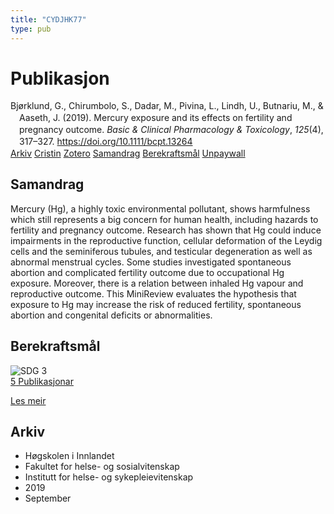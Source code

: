 ```yaml
---
title: "CYDJHK77"
type: pub
---
```

<h1>Publikasjon</h1>
<article id="csl-bib-container-CYDJHK77" class="csl-bib-container">
  <div class="csl-bib-body" style="line-height: 1.35; padding-left: 1em; text-indent:-1em;">
  <div class="csl-entry">Bj&#xF8;rklund, G., Chirumbolo, S., Dadar, M., Pivina, L., Lindh, U., Butnariu, M., &amp; Aaseth, J. (2019). Mercury exposure and its effects on fertility and pregnancy outcome. <i>Basic &amp; Clinical Pharmacology &amp; Toxicology</i>, <i>125</i>(4), 317&#x2013;327. <a href="https://doi.org/10.1111/bcpt.13264">https://doi.org/10.1111/bcpt.13264</a></div>
</div>
  <div class="csl-bib-buttons">
    <a href="#taxonomy-article-CYDJHK77" class="csl-bib-button">Arkiv</a>
    <a href="https://app.cristin.no/results/show.jsf?id=1721911" alt="Cristin URL" class="csl-bib-button">Cristin</a>
    <a href="http://zotero.org/groups/5402882/items/CYDJHK77" alt="Zotero URL" class="csl-bib-button">Zotero</a>
    <a href="#abstract-article-CYDJHK77" class="csl-bib-button">Samandrag</a>
    <a href="#sdg-article-CYDJHK77" class="csl-bib-button">Berekraftsmål</a>
    <a href="https://onlinelibrary.wiley.com/doi/pdfdirect/10.1111/bcpt.13264" class="csl-bib-button">Unpaywall</a>
  </div>
  <div id="csl-bib-meta-container-CYDJHK77"></div>
</article>
<div id="csl-bib-meta-CYDJHK77" class="csl-bib-meta">
  <article id="abstract-article-CYDJHK77" class="abstract-article">
    <h1>Samandrag</h1>
    Mercury (Hg), a highly toxic environmental pollutant, shows harmfulness which still represents a big concern for human health, including hazards to fertility and pregnancy outcome. Research has shown that Hg could induce impairments in the reproductive function, cellular deformation of the Leydig cells and the seminiferous tubules, and testicular degeneration as well as abnormal menstrual cycles. Some studies investigated spontaneous abortion and complicated fertility outcome due to occupational Hg exposure. Moreover, there is a relation between inhaled Hg vapour and reproductive outcome. This MiniReview evaluates the hypothesis that exposure to Hg may increase the risk of reduced fertility, spontaneous abortion and congenital deficits or abnormalities.
  </article>
  <article id="sdg-article-CYDJHK77" class="sdg-article">
    <h1>Berekraftsmål</h1>
    <div class="sdg-container"><div id="sdg3" class="sdg"> <img src="{{< params subfolder >}}images/sdg/sdg03_no.png" class="image" alt="SDG 3"> <div class="sdg-overlay"> <a href="{{< params subfolder >}}no/archive/?sdg=3#archive" class="sdg-publication-count"><span>5</span> Publikasjonar</a> <p><a href="NA" class="sdg-read-more">Les meir</a></p> </div> </div></div>
  </article>
  <article id="taxonomy-article-CYDJHK77" class="taxonomy-article">
    <h1>Arkiv</h1>
    <ul>
      <li>Høgskolen i Innlandet</li>
      <li>Fakultet for helse- og sosialvitenskap</li>
      <li>Institutt for helse- og sykepleievitenskap</li>
      <li>2019</li>
      <li>September</li>
    </ul>
  </article>
</div>
